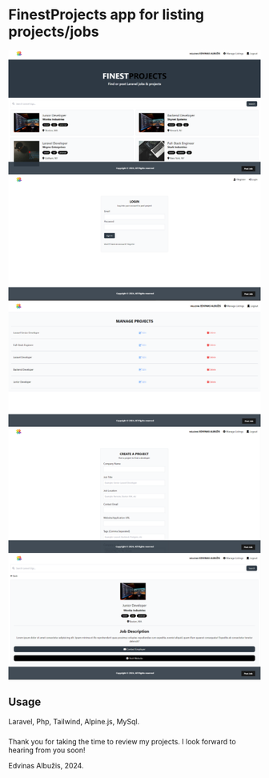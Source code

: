 # FinestProjects app for listing projects/jobs

![Alt text](public/img/screen.png "Home")
![Alt text](public/img/screen1.png "Login")
![Alt text](public/img/screen2.png "Manager")
![Alt text](public/img/screen3.png "Create")
![Alt text](public/img/screen4.png "Single")

## Usage

Laravel, Php, Tailwind, Alpine.js, MySql.

###

Thank you for taking the time to review my projects. I look forward to hearing from you soon!

Edvinas Albužis, 2024.
